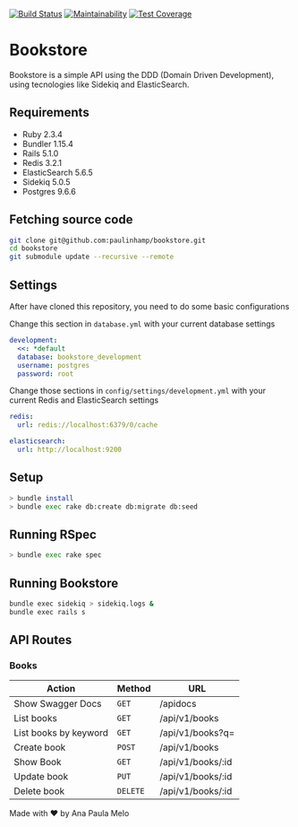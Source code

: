 [![Build Status](https://travis-ci.org/paulinhamp/bookstore.svg?branch=master)](https://travis-ci.org/paulinhamp/bookstore) [![Maintainability](https://api.codeclimate.com/v1/badges/c6f4d1f4f6e2ed0a73e2/maintainability)](https://codeclimate.com/github/paulinhamp/bookstore/maintainability) [![Test Coverage](https://api.codeclimate.com/v1/badges/c6f4d1f4f6e2ed0a73e2/test_coverage)](https://codeclimate.com/github/paulinhamp/bookstore/test_coverage)

# Bookstore

Bookstore is a simple API using the DDD (Domain Driven Development), using tecnologies like Sidekiq and ElasticSearch.

## Requirements
- Ruby 2.3.4
- Bundler 1.15.4
- Rails 5.1.0
- Redis 3.2.1
- ElasticSearch 5.6.5
- Sidekiq 5.0.5
- Postgres 9.6.6

## Fetching source code
```bash
git clone git@github.com:paulinhamp/bookstore.git
cd bookstore
git submodule update --recursive --remote
```
## Settings

After have cloned this repository, you need to do some basic configurations

Change this section in `database.yml` with your current database settings
```yml
development:
  <<: *default
  database: bookstore_development
  username: postgres
  password: root
```
Change those sections in `config/settings/development.yml` with your current Redis and ElasticSearch settings
```yml
redis:
  url: redis://localhost:6379/0/cache

elasticsearch:
  url: http://localhost:9200
```

## Setup

```bash
> bundle install
> bundle exec rake db:create db:migrate db:seed
```

## Running RSpec

```bash
> bundle exec rake spec
```

## Running Bookstore
```bash
bundle exec sidekiq > sidekiq.logs &
bundle exec rails s
```

## API Routes

### Books
|   Action                            | Method    | URL                                               
| ------------------------------------|-----------|------------------------ 
|   Show Swagger Docs                 |  `GET`    | /apidocs
|   List books                        |  `GET`    | /api/v1/books
|   List books by keyword             |  `GET`    | /api/v1/books?q=<query>
|   Create book                       |  `POST`   | /api/v1/books
|   Show Book                         |  `GET`    | /api/v1/books/:id
|   Update book                       |  `PUT`    | /api/v1/books/:id
|   Delete book                       |  `DELETE` | /api/v1/books/:id

Made with :heart: by Ana Paula Melo
